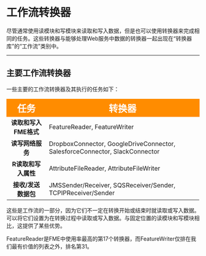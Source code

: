 # 工作流转换器 #
尽管通常使用读模块和写模块来读取和写入数据，但是也可以使用转换器来完成相同的任务。这些转换器与能够处理Web服务中数据的转换器一起出现在“转换器库”的“工作流”类别中。


---

## 主要工作流转换器 ##

一些主要的工作流转换器及其执行的任务如下：


<table style="border-spacing: 0px">
<tr>
<th style="vertical-align:middle;background-color:darkorange;border: 2px solid darkorange">
<span style="color:white;font-size:x-large;font-weight: bold;font-family:serif">任务</span></th>
<th style="vertical-align:middle;background-color:darkorange;border: 2px solid darkorange">
<span style="color:white;font-size:x-large;font-weight: bold;font-family:serif">转换器</span></th>
</tr>
<tr><td style="text-align:center;font-weight: bold">读取和写入FME格式</td><td>FeatureReader, FeatureWriter</td></tr>
<tr><td style="text-align:center;font-weight: bold">读写网络服务</td><td>DropboxConnector, GoogleDriveConnector, SalesforceConnector, SlackConnector</td></tr>
<tr><td style="text-align:center;font-weight: bold">R读取和写入属性</td><td>AttributeFileReader, AttributeFileWriter</td></tr>
<tr><td style="text-align:center;font-weight: bold">接收/发送数据包</td><td>JMSSender/Receiver, SQSReceiver/Sender, TCPIPReceiver/Sender</td></tr>
</table>

这些是工作流的一部分，因为它们不一定在转换开始或结束时就读取或写入数据。可以将它们设置为在转换过程中读取或写入数据。与固定位置的读模块和写模块相比，这提供了某些优势。

FeatureReader是FME中使用率最高的第17个转换器，而FeatureWriter仅排在我们最有价值的列表之外，排名第31。
